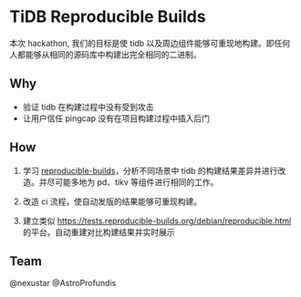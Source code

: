 # TiDB Reproducible Builds

本次 hackathon, 我们的目标是使 tidb 以及周边组件能够可重现地构建。即任何人都能够从相同的源码库中构建出完全相同的二进制。

## Why

- 验证 tidb 在构建过程中没有受到攻击
- 让用户信任 pingcap 没有在项目构建过程中插入后门

## How

1. 学习 [reproducible-builds](https://reproducible-builds.org/docs/)，分析不同场景中 tidb 的构建结果差异并进行改造。并尽可能多地为 pd、tikv 等组件进行相同的工作。

2. 改造 ci 流程，使自动发版的结果能够可重现构建。

3. 建立类似 https://tests.reproducible-builds.org/debian/reproducible.html 的平台，自动重建对比构建结果并实时展示

## Team

@nexustar @AstroProfundis

